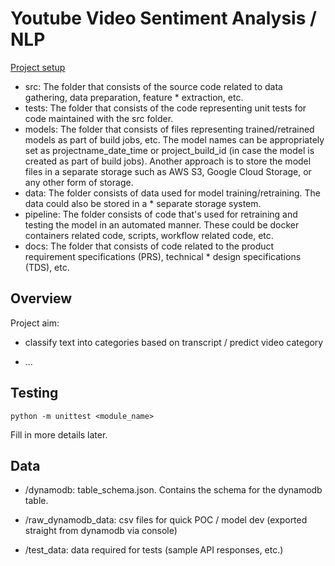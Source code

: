 # Youtube Video Sentiment Analysis / NLP

[Project setup](https://dzone.com/articles/data-science-project-folder-structure)

* src: The folder that consists of the source code related to data gathering, data preparation, feature * extraction, etc.
* tests: The folder that consists of the code representing unit tests for code maintained with the src folder.
* models: The folder that consists of files representing trained/retrained models as part of build jobs, etc. The model names can be appropriately set as projectname_date_time or project_build_id (in case the model is created as part of build jobs). Another approach is to store the model files in a separate storage such as AWS S3, Google Cloud Storage, or any other form of storage.
* data: The folder consists of data used for model training/retraining. The data could also be stored in a * separate storage system.
* pipeline: The folder consists of code that's used for retraining and testing the model in an automated manner. These could be docker containers related code, scripts, workflow related code, etc.
* docs: The folder that consists of code related to the product requirement specifications (PRS), technical * design specifications (TDS), etc.

## Overview

Project aim:

* classify text into categories based on transcript / predict video category

* ...

## Testing

    python -m unittest <module_name>

Fill in more details later.

## Data

* /dynamodb: table_schema.json. Contains the schema for the dynamodb table.

* /raw_dynamodb_data: csv files for quick POC / model dev (exported straight from dynamodb via console)

* /test_data: data required for tests (sample API responses, etc.)
